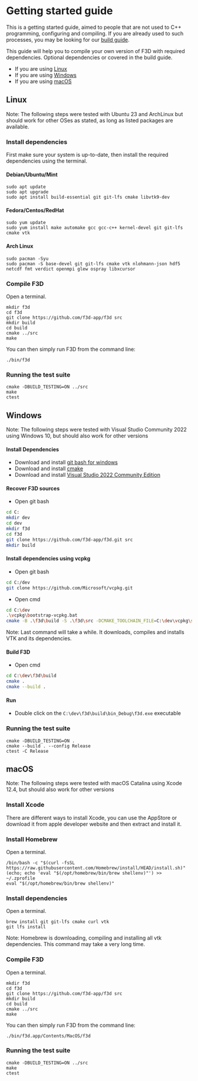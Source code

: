 # Getting started guide

This is a getting started guide, aimed to people that are not used
to C++ programming, configuring and compiling. If you are already used
to such processes, you may be looking for our [build guide](BUILD.md).

This guide will help you to compile your own version of F3D with required dependencies.
Optional dependencies or covered in the build guide.

 - If you are using [Linux](#linux)
 - If you are using [Windows](#windows)
 - If you are using [macOS](#macos)

## Linux

Note: The following steps were tested with Ubuntu 23 and ArchLinux but
should work for other OSes as stated, as long as listed packages are available.

### Install dependencies

First make sure your system is up-to-date,
then install the required dependencies using the terminal.

#### Debian/Ubuntu/Mint

```
sudo apt update
sudo apt upgrade
sudo apt install build-essential git git-lfs cmake libvtk9-dev
```

#### Fedora/Centos/RedHat

```
sudo yum update
sudo yum install make automake gcc gcc-c++ kernel-devel git git-lfs cmake vtk
```

#### Arch Linux

```
sudo pacman -Syu
sudo pacman -S base-devel git git-lfs cmake vtk nlohmann-json hdf5 netcdf fmt verdict openmpi glew ospray libxcursor
```

### Compile F3D

Open a terminal.

```
mkdir f3d
cd f3d
git clone https://github.com/f3d-app/f3d src
mkdir build
cd build
cmake ../src
make
```

You can then simply run F3D from the command line:

```
./bin/f3d
```

### Running the test suite

```
cmake -DBUILD_TESTING=ON ../src
make
ctest
```

## Windows

Note: The following steps were tested with Visual Studio Community 2022 using Windows 10, but should also work for other versions

#### Install Dependencies
 * Download and install [git bash for windows][gitforwindows]
 * Download and install [cmake][cmake-download]
 * Download and install [Visual Studio 2022 Community Edition][visual-studio]

#### Recover F3D sources

 * Open git bash

```sh
cd C:
mkdir dev
cd dev
mkdir f3d
cd f3d
git clone https://github.com/f3d-app/f3d.git src
mkdir build
```

#### Install dependencies using vcpkg

 * Open git bash

```sh
cd C:/dev
git clone https://github.com/Microsoft/vcpkg.git
```

 * Open cmd

```sh
cd C:\dev
.\vcpkg\bootstrap-vcpkg.bat
cmake -B .\f3d\build -S .\f3d\src -DCMAKE_TOOLCHAIN_FILE=C:\dev\vcpkg\scripts\buildsystems\vcpkg.cmake
```

Note: Last command will take a while. It downloads, compiles and installs VTK and its dependencies.

#### Build F3D

 * Open cmd

```sh
cd C:\dev\f3d\build
cmake .
cmake --build .
```

#### Run

 * Double click on the `C:\dev\f3d\build\bin_Debug\f3d.exe` executable

### Running the test suite

```
cmake -DBUILD_TESTING=ON .
cmake --build . --config Release
ctest -C Release
```

## macOS

Note: The following steps were tested with macOS Catalina using Xcode 12.4, but should also work for other versions

### Install Xcode

There are different ways to install Xcode, you can use the AppStore or download it
from apple developer website and then extract and install it.

### Install Homebrew

Open a terminal.

```
/bin/bash -c "$(curl -fsSL https://raw.githubusercontent.com/Homebrew/install/HEAD/install.sh)"
(echo; echo 'eval "$(/opt/homebrew/bin/brew shellenv)"') >> ~/.zprofile
eval "$(/opt/homebrew/bin/brew shellenv)"
```

### Install dependencies

Open a terminal.

```
brew install git git-lfs cmake curl vtk
git lfs install
```

Note: Homebrew is downloading, compiling and installing all vtk dependencies.
This command may take a very long time.

### Compile F3D

Open a terminal.

```
mkdir f3d
cd f3d
git clone https://github.com/f3d-app/f3d src
mkdir build
cd build
cmake ../src
make
```

You can then simply run F3D from the command line:

```
./bin/f3d.app/Contents/MacOS/f3d
```

### Running the test suite

```
cmake -DBUILD_TESTING=ON ../src
make
ctest
```

[cmake-download]: https://cmake.org/download
[gitforwindows]: https://gitforwindows.org/
[visual-studio]: https://visualstudio.microsoft.com/vs/community/
